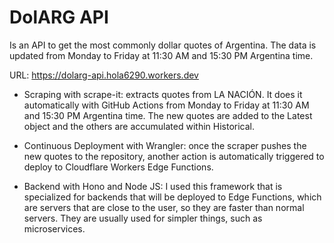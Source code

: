 # DolARG API

Is an API to get the most commonly dollar quotes of Argentina. The data is updated from Monday to Friday at 11:30 AM and 15:30 PM Argentina time.

URL: https://dolarg-api.hola6290.workers.dev

- Scraping with scrape-it: extracts quotes from LA NACIÓN. It does it automatically with GitHub Actions from Monday to Friday at 11:30 AM and 15:30 PM Argentina time. The new quotes are added to the Latest object and the others are accumulated within Historical.

- Continuous Deployment with Wrangler: once the scraper pushes the new quotes to the repository, another action is automatically triggered to deploy to Cloudflare Workers Edge Functions.

- Backend with Hono and Node JS: I used this framework that is specialized for backends that will be deployed to Edge Functions, which are servers that are close to the user, so they are faster than normal servers. They are usually used for simpler things, such as microservices.
